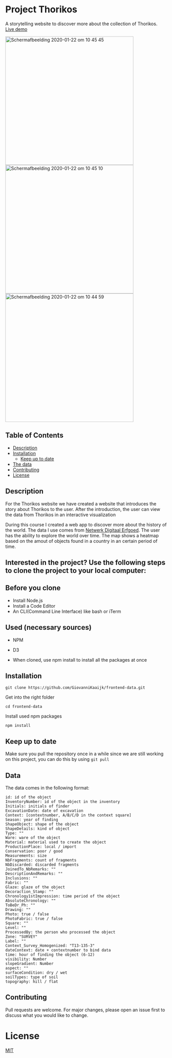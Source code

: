 # Project Thorikos

A storytelling website to discover more about the collection of Thorikos. 
[Live demo](https://giovannikaaijk.github.io/thorikos/)

<img width="400" alt="Schermafbeelding 2020-01-22 om 10 45 45" src="https://user-images.githubusercontent.com/43671292/72883323-657bd800-3d04-11ea-953d-3c9c6f136883.png">
<img width="400" alt="Schermafbeelding 2020-01-22 om 10 45 10" src="https://user-images.githubusercontent.com/43671292/72883324-657bd800-3d04-11ea-9004-c5c18f5f69ca.png">
<img width="400" alt="Schermafbeelding 2020-01-22 om 10 44 59" src="https://user-images.githubusercontent.com/43671292/72883325-657bd800-3d04-11ea-92dd-aa22922340df.png">

## Table of Contents

- [Description](#Description)
- [Installation](#Installation)
  - [Keep up to date](#Keep-up-to-date)
- [The data](#Data)
- [Contributing](#Contributing)
- [License](#License)

## Description

For the Thorikos website we have created a website that introduces the story about Thorikos to the user. After the introduction, the user can view the data from Thorikos in an interactive visualization

During this course I created a web app to discover more about the history of the world. The data I use comes from [Netwerk Digitaal Erfgoed](https://www.netwerkdigitaalerfgoed.nl/). The user has the ability to explore the world over time. The map shows a heatmap based on the amout of objects found in a country in an certain period of time.

## Interested in the project? Use the following steps to clone the project to your local computer:

## Before you clone

* Install Node.js
* Install a Code Editor
* An CLI(Command Line Interface) like bash or iTerm

## Used (necessary sources)

* NPM
* D3

* When cloned, use npm install to install all the packages at once

## Installation

```
git clone https://github.com/GiovanniKaaijk/frontend-data.git
```
Get into the right folder
```
cd frontend-data
```
Install used npm packages
```
npm install
```

## Keep up to date
Make sure you pull the repository once in a while since we are still working on this project, you can do this by using ```git pull```

## Data
The data comes in the following format:
```
id: id of the object
InventoryNumber: id of the object in the inventory
Initials: initials of finder
ExcavationDate: date of excavation
Context: [contextnumber, A/B/C/D in the context square]
Season: year of finding
ShapeObject: shape of the object
ShapeDetails: kind of object
Type: ""
Ware: ware of the object
Material: material used to create the object
ProductionPlace: local / import
Conservation: poor / good
Measurements: size
NbFragments: count of fragments
NbDiscarded: discarded fragments
JoinedTo_NbRemarks: ""
DescriptionAndRemarks: ""
Inclusions: ""
Fabric: ""
Glaze: glaze of the object
Decoraction_Stamp: ""
Chronology1stImpression: time period of the object
AbsoluteChronology: ""
ToBeDr_Ph: ""
Drawing: ""
Photo: true / false
PhotoFabric: true / false
Square: ""
Level: ""
ProcessedBy: the person who processed the object
Zone: "SURVEY"
Label: ""
Context_Survey_Homogenized: "T13-135-3"
dateContext: date + contextnumber to bind data
time: hour of finding the object (6-12)
visibility: Number
slopeGradient: Number
aspect: ""
surfaceCondition: dry / wet
soilTypes: type of soil
topography: hill / flat
```

## Contributing

Pull requests are welcome. For major changes, please open an issue first to discuss what you would like to change.

# License
[MIT](https://github.com/GiovanniKaaijk/thorikos/blob/master/LICENSE)
